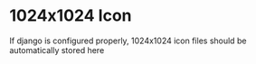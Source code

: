 # 1024x1024 Icon
If django is configured properly, 1024x1024 icon files should be automatically stored here
